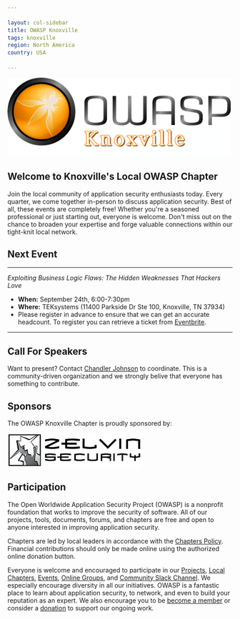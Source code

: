 ```yaml
---

layout: col-sidebar
title: OWASP Knoxville 
tags: knoxville
region: North America
country: USA

---
```


<img src="assets/images/logos/565px-OWASP-Knoxville_logo.png" alt="OWASP Knoxville" width="500"/>

## Welcome to Knoxville's Local OWASP Chapter
Join the local community of application security enthusiasts today. Every quarter, we come together in-person to discuss application security. Best of all, these events are completely free! Whether you're a seasoned professional or just starting out, everyone is welcome. Don't miss out on the chance to broaden your expertise and forge valuable connections within our tight-knit local network.

## Next Event
---------------------
*Exploiting Business Logic Flaws: The Hidden Weaknesses That Hackers Love*
- **When:** September 24th, 6:00-7:30pm
- **Where:** TEKsystems (11400 Parkside Dr Ste 100, Knoxville, TN 37934)
- Please register in advance to ensure that we can get an accurate headcount. To register you can retrieve a ticket from [Eventbrite](https://www.eventbrite.com/e/exploiting-business-logic-flaws-the-hidden-weaknesses-that-hackers-love-tickets-998655394167).
---------------------

## Call For Speakers
Want to present? Contact [Chandler Johnson](mailto:chandler.johnson@owasp.org) to coordinate. This is a community-driven organization and we strongly belive that everyone has something to contribute.

## Sponsors
The OWASP Knoxville Chapter is proudly sponsored by:

<a href="https://zelvin.com/">
    <img src="assets/images/sponsors/zelvin.png" alt="Zelvin Security" width="300"/>
</a>

## Participation
The Open Worldwide Application Security Project (OWASP) is a nonprofit foundation that works to improve the security of software. All of our projects, tools, documents, forums, and chapters are free and open to anyone interested in improving application security. 

Chapters are led by local leaders in accordance with the [Chapters Policy](/www-policy/operational/chapters). Financial contributions should only be made online using the authorized online donation button. 

Everyone is welcome and encouraged to participate in our [Projects](/projects/), [Local Chapters](/chapters/), [Events](/events/), [Online Groups](https://groups.google.com/a/owasp.com/), and [Community Slack Channel](https://owasp.slack.com/). We especially encourage diversity in all our initiatives. OWASP is a fantastic place to learn about application security, to network, and even to build your reputation as an expert. We also encourage you to be [become a member](/membership/) or consider a [donation](/donate/) to support our ongoing work.

